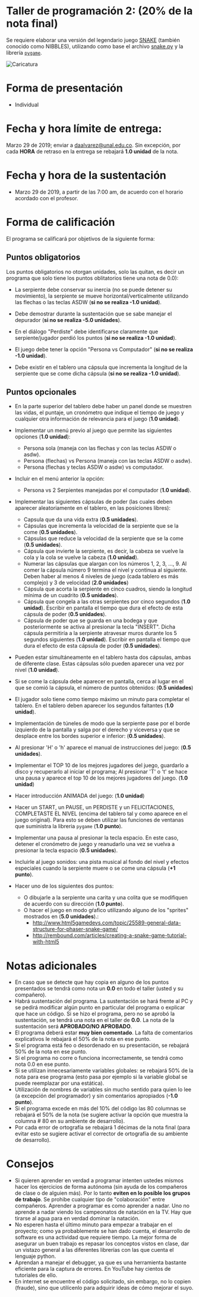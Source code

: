 # Taller de programación 2: (20% de la nota final)

Se requiere elaborar una versión del legendario juego [SNAKE](http://es.wikipedia.org/wiki/Snake_(videojuego))  (también conocido como NIBBLES), utilizando como base el archivo [snake.py](../../codigo/python/juegos/snake.py) y la librería [`pygame`](https://www.pygame.org/).

![Caricatura](http://i1.ytimg.com/vi/UmeKHtei0qo/maxresdefault.jpg)

# Forma de presentación
* Individual

# Fecha y hora límite de entrega: 
Marzo 29 de 2019; enviar a <daalvarez@unal.edu.co>. Sin excepción, por cada **HORA** de retraso en la entrega se rebajará **1.0 unidad** de la nota. 

# Fecha y hora de la sustentación
* Marzo 29 de 2019, a partir de las 7:00 am, de acuerdo con el horario acordado con el profesor.

# Forma de calificación
El programa se calificará por objetivos de la siguiente forma:

## Puntos obligatorios
Los puntos obligatorios no otorgan unidades, solo las quitan, es decir un programa que solo tiene los puntos oblitatorios tiene una nota de 0.0):

* La serpiente debe conservar su inercia (no se puede detener su movimiento), la serpiente se mueve horizontal/verticalmente utilizando las flechas o las teclas ASDW (**si no se realiza -1.0 unidad**).

* Debe demostrar durante la sustentación que se sabe manejar el depurador (**si no se realiza -5.0 unidades**).

* En el diálogo "Perdiste" debe identificarse claramente que serpiente/jugador perdió los puntos (**si no se realiza -1.0 unidad**).

* El juego debe tener la opción "Persona vs Computador" (**si no se realiza -1.0 unidad**).

* Debe existir en el tablero una cápsula que incrementa la longitud de la serpiente que se come dicha cápsula (**si no se realiza -1.0 unidad**).

## Puntos opcionales
* En la parte superior del tablero debe haber un panel donde se muestren las vidas, el puntaje, un cronómetro que indique el tiempo de juego y cualquier otra información de relevancia para el juego (**1.0 unidad**).

* Implementar un menú previo al juego que permite las siguientes opciones (**1.0 unidad**):
  * Persona sola (maneja con las flechas y con las teclas ASDW o asdw).
  * Persona (flechas) vs Persona (maneja con las teclas ASDW o asdw).
  * Persona (flechas y teclas ASDW o asdw) vs computador.
  
* Incluir en el menú anterior la opción:  
  * Persona vs 2 Serpientes manejadas por el computador (**1.0 unidad**).

* Implementar las siguientes cápsulas de poder (las cuales deben aparecer aleatoriamente en el tablero, en las posiciones libres):
  * Capsula que da una vida extra (**0.5 unidades**).
  * Cápsulas que incrementa la velocidad de la serpiente que se la come (**0.5 unidades**).
  * Cápsulas que reduce la velocidad de la serpiente que se la come (**0.5 unidades**).
  * Cápsula que invierte la serpiente, es decir, la cabeza se vuelve la cola y la cola se vuelve la cabeza (**1.0 unidad**).
  * Numerar las cápsulas que alargan con los números 1, 2, 3, ..., 9. Al comer la cápsula número 9  termina el nivel y continua al siguiente. Deben haber al menos 4 niveles de juego (cada tablero es más complejo) y 3 de velocidad (**2.0 unidades**)
  * Cápsula que acorta la serpiente en cinco cuadros, siendo la longitud mínima de un cuadrito (**0.5 unidades**).
  * Cápsula que congela a las otras serpientes por cinco segundos (**1.0 unidad**). Escribir en pantalla el tiempo que dura el efecto de esta cápsula de poder (**0.5 unidades**).
  * Cápsula de poder que se guarda en una bodega y que posteriormente se activa al presionar la tecla "INSERT". Dicha cápsula permitiría a la serpiente atravesar muros durante los 5 segundos siguientes (**1.0 unidad**). Escribir en pantalla el tiempo que dura el efecto de esta cápsula de poder (**0.5 unidades**).

* Pueden estar simultáneamente en el tablero hasta dos cápsulas, ambas de diferente clase. Estas cápsulas sólo pueden aparecer una vez por nivel (**1.0 unidad**).
* Si se come la cápsula debe aparecer en pantalla, cerca al lugar en el que se comió la cápsula, el número de puntos obtenidos: (**0.5 unidades**)
* El jugador solo tiene como tiempo máximo un minuto para completar el tablero. En el tablero deben aparecer los segundos faltantes (**1.0 unidad**).
* Implementación de túneles de modo que la serpiente pase por el borde izquierdo de la pantalla y salga por el derecho y viceversa y que se desplace entre los bordes superior e inferior: (**0.5 unidades**).
* Al presionar 'H' o 'h' aparece el manual de instrucciones del juego: (**0.5 unidades**).
* Implementar el TOP 10 de los mejores jugadores del juego, guardarlo a disco y recuperarlo al iniciar el programa; Al presionar 'T' o 't' se hace una pausa y aparece el top 10 de los mejores jugadores del juego. (**1.0 unidad**)
* Hacer introducción ANIMADA del juego: (**1.0 unidad**)
* Hacer un START, un PAUSE, un PERDISTE y un FELICITACIONES, COMPLETASTE EL NIVEL (encima del tablero tal y como aparece en el juego original). Para esto se deben utilizar las funciones de ventanas que suministra la libreria `pygame` (**1.0 punto**).
* Implementar una pausa al presionar la tecla espacio. En este caso, detener el cronómetro de juego y reanudarlo una vez se vuelva a presionar la tecla espacio (**0.5 unidades**).
* Incluirle al juego sonidos: una pista musical al fondo del nivel y efectos especiales cuando la serpiente muere o se come una cápsula (**+1 punto**).
* Hacer uno de los siguientes dos puntos:
  * O dibujarle a la serpiente una carita y una colita que se modifiquen de acuerdo con su dirección (**1.0 punto**).
  * O hacer el juego en modo gŕafico utilizando alguno de los "sprites" mostrados en (**5.0 unidades**).:
    * http://www.html5gamedevs.com/topic/25589-general-data-structure-for-phaser-snake-game/
    * http://rembound.com/articles/creating-a-snake-game-tutorial-with-html5
  

# Notas adicionales
* En caso que se detecte que hay copia en alguno de los puntos presentados se tendrá como nota un **0.0** en todo el taller (usted y su compañero).
* Habrá sustentación del programa. La sustentación se hará frente al PC y se pedirá modificar algún punto en particular del programa o explicar que hace un código. Si se hizo el programa, pero no se aprobó la sustentación, se tendrá una nota en el taller de **0.0**. La nota de la sustentación será **APROBADO/NO APROBADO**.
* El programa deberá estar **muy bien comentado**. La falta de comentarios explicativos le rebajará el 50% de la nota en ese punto.
* Si el programa está feo o desordenado en su presentación, se rebajará 50% de la nota en ese punto.
* Si el programa no corre o funciona incorrectamente, se tendrá como nota 0.0 en ese punto.
* Si se utilizan innecesariamente variables globales: se rebajará 50% de la nota para ese programa (esto pasa por ejemplo si la variable global se puede reemplazar por una estática).
* Utilización de nombres de variables sin mucho sentido para quien lo lee (a excepción del programador) y sin comentarios apropiados (**-1.0 punto**).
* Si el programa excede en más del 10% del código las 80 columnas se rebajará el 50% de la nota (se sugiere activar la opción que muestra la columna # 80 en su ambiente de desarrollo).
* Por cada error de ortografía se rebajará 1 décimas de la nota final (para evitar esto se sugiere activar el corrector de ortografía de su ambiente de desarrollo).


# Consejos
* Si quieren aprender en verdad a programar intenten ustedes mismos hacer los ejercicios de forma autónoma (sin ayuda de los compañeros de clase o de alguien más). Por lo tanto **eviten en lo posible los grupos de trabajo**. Se prohibe cualquier tipo de "colaboración" entre compañeros. Aprender a programar es como aprender a nadar. Uno no aprende a nadar viendo los campeonatos de natación en la TV. Hay que tirarse al agua para en verdad dominar la natación.
* No esperen hasta el último minuto para empezar a trabajar en el proyecto; como ya probablemente se han dado cuenta, el desarrollo de software es una actividad que requiere tiempo. La mejor forma de asegurar un buen trabajo es repasar los conceptos vistos en clase, dar un vistazo general a las diferentes librerías con las que cuenta el lenguaje python.
* Aprendan a manejar el debugger, ya que es una herramienta bastante eficiente para la captura de errores. En YouTube hay cientos de tutoriales de ello.
* En internet se encuentre el código solicitado, sin embargo, no lo copien (fraude), sino que utilícenlo para adquirir ideas de cómo mejorar el suyo.
